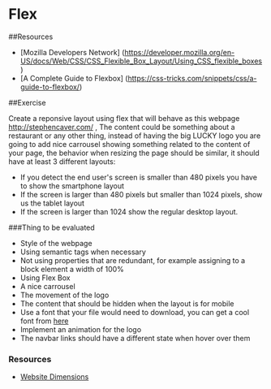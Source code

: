 # Flex

##Resources

* [Mozilla Developers Network] (https://developer.mozilla.org/en-US/docs/Web/CSS/CSS_Flexible_Box_Layout/Using_CSS_flexible_boxes)
* [A Complete Guide to Flexbox] (https://css-tricks.com/snippets/css/a-guide-to-flexbox/)

##Exercise

Create a reponsive layout using flex that will behave as this webpage http://stephencaver.com/ , The content could be something about a restaurant or any other thing, instead of having the big LUCKY logo you are going to add nice carrousel showing something related to the content of your page, the behavior when resizing the page should be similar, it should have at least 3 different layouts:
  * If you detect the end user's screen is smaller than 480 pixels you have to show the smartphone layout
  * If the screen is larger than 480 pixels but smaller than 1024 pixels, show us the tablet layout
  * If the screen is larger than 1024 show the regular desktop layout.

###Thing to be evaluated
  * Style of the webpage
  * Using semantic tags when necessary
  * Not using properties that are redundant, for example assigning to a block element a width of 100%
  * Using Flex Box
  * A nice carrousel
  * The movement of the logo
  * The content that should be hidden when the layout is for mobile
  * Use a font that your file would need to download, you can get a cool font from [here](https://fonts.google.com/)
  * Implement an animation for the logo
  * The navbar links should have a different state when hover over them

### Resources

* [Website Dimensions](http://www.websitedimensions.com/)
